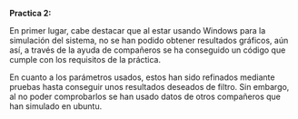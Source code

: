 __Practica 2:__

En primer lugar, cabe destacar que al estar usando Windows para la simulación del sistema, no se han podido obtener resultados gráficos, aún así, a través de la ayuda de compañeros se ha conseguido un código que cumple con los requisitos de la práctica. 

En cuanto a los parámetros usados, estos han sido refinados mediante pruebas hasta conseguir unos resultados deseados de filtro. Sin embargo, al no poder comprobarlos se han usado datos de otros compañeros que han simulado en ubuntu. 
